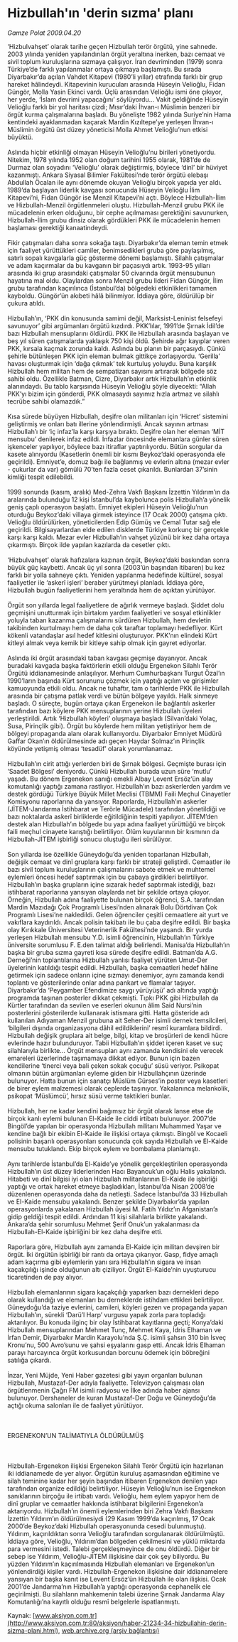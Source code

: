 # Hizbullah'ın 'derin sızma' planı

*Gamze Polat 2009.04.20*

<font class="agenda2NewsSpot">
 ‘Hizbulvahşet’ olarak tarihe geçen Hizbullah terör örgütü, yine sahnede. 2003 yılında yeniden yapılandırılan örgüt yeraltına inerken, bazı cemaat ve sivil toplum kuruluşlarına sızmaya çalışıyor.
</font>
<font class="newsDetail">
 İran devriminden (1979) sonra Türkiye’de farklı yapılanmalar ortaya çıkmaya başlamıştı. Bu sırada Diyarbakır’da açılan Vahdet Kitapevi (1980’li yıllar) etrafında farklı bir grup hareket hâlindeydi. Kitapevinin kurucuları arasında Hüseyin Velioğlu, Fidan Güngör, Molla Yasin Ekinci vardı. Üçlü arasından Velioğlu ismi öne çıkıyor, her yerde, ‘İslam devrimi yapacağını’ söylüyordu… Vakit geldiğinde Hüseyin Velioğlu farklı bir yol haritası çizdi; Mısır’daki İhvan-ı Müslimin benzeri bir örgüt kurma çalışmalarına başladı. Bu yönelişte 1982 yılında Suriye’nin Hama kentindeki ayaklanmadan kaçarak Mardin Kızıltepe’ye yerleşen İhvan-ı Müslimin örgütü üst düzey yöneticisi Molla Ahmet Velioğlu’nun etkisi büyüktü.
 <br/>
 <br/>
 Aslında hiçbir etkinliği olmayan Hüseyin Velioğlu’nu birileri yönetiyordu. Nitekim, 1978 yılında 1952 olan doğum tarihini 1955 olarak, 1981’de de Durmaz olan soyadını ‘Velioğlu’ olarak değiştirmiş, böylece ‘dinî’ bir hüviyet kazanmıştı. Ankara Siyasal Bilimler Fakültesi’nde terör örgütü elebaşı Abdullah Öcalan ile aynı dönemde okuyan Velioğlu birçok yapıda yer aldı. 1989’da başlayan liderlik kavgası sonucunda Hüseyin Velioğlu İlim Kitapevi’ni, Fidan Güngör ise Menzil Kitapevi’ni açtı. Böylece Hizbullah-İlim ve Hizbullah-Menzil örgütlenmeleri oluştu. Hizbullah-Menzil grubu PKK ile mücadelenin erken olduğunu, bir cephe açılmaması gerektiğini savunurken, Hizbullah-İlim grubu dinsiz olarak gördükleri PKK ile mücadelenin hemen başlaması gerektiği kanaatindeydi.
 <br/>
 <br/>
 Fikir çatışmaları daha sonra sokağa taştı. Diyarbakır’da eleman temin etmek için faaliyet yürüttükleri camiler, benimsedikleri gruba göre paylaşılmış, satırlı sopalı kavgalarla güç gösterme dönemi başlamıştı. Silahlı çatışmalar ve adam kaçırmalar da bu kavganın bir paçasıydı artık. 1993-95 yılları arasında iki grup arasındaki çatışmalar 50 civarında örgüt mensubunun hayatına mal oldu. Olaylardan sonra Menzil grubu lideri Fidan Güngör, İlim grubu tarafından kaçırılınca (İstanbul’da) bölgedeki etkinlikleri tamamen kayboldu. Güngör’ün akıbeti hâlâ bilinmiyor. İddiaya göre, öldürülüp bir çukura atıldı.
 <br/>
 <br/>
 Hizbullah’ın, ‘PKK din konusunda samimi değil, Marksist-Leninist felsefeyi savunuyor’ gibi argümanları örgütü kızdırdı. PKK’lılar, 1991’de Şırnak İdil’de bazı Hizbullah mensuplarını öldürdü. PKK ile Hizbullah arasında başlayan ve beş yıl süren çatışmalarda yaklaşık 750 kişi öldü. Şehirde ağır kayıplar veren PKK, kırsala kaçmak zorunda kaldı. Aslında bu planın bir parçasıydı. Çünkü şehirle bütünleşen PKK için eleman bulmak gittikçe zorlaşıyordu. ‘Gerilla’ havası oluşturmak için ‘dağa çıkmak’ tek kurtuluş yoluydu. Buna karşılık Hizbullah hem militan hem de sempatizan sayısını artırarak bölgede söz sahibi oldu. Özellikle Batman, Cizre, Diyarbakır artık Hizbullah’ın etkinlik alanındaydı. Bu tablo karşısında Hüseyin Velioğlu şöyle diyecekti: “Allah PKK’yı bizim için gönderdi, PKK olmasaydı sayımız hızla artmaz ve silahlı tecrübe sahibi olamazdık.”
 <br/>
 <br/>
 Kısa sürede büyüyen Hizbullah, deşifre olan militanları için ‘Hicret’ sistemini geliştirmiş ve onları batı illerine yönlendirmişti. Ancak sayının artması Hizbullah’ı bir ‘iç infaz’la karşı karşıya bıraktı. Deşifre olan her eleman ‘MİT mensubu’ denilerek infaz edildi. İnfazlar öncesinde elemanlara günler süren işkenceler yapılıyor, böylece bazı itiraflar yaptırılıyordu. Bütün sorgular da kasete alınıyordu (Kasetlerin önemli bir kısmı Beykoz’daki operasyonda ele geçirildi). Emniyet’e, domuz bağı ile bağlanmış ve evlerin altına (mezar evler - çukurlar da var) gömülü 70’ten fazla ceset çıkarıldı. Bunlardan 37’sinin kimliği tespit edilebildi.
 <br/>
 <br/>
 1999 sonunda (kasım, aralık) Med-Zehra Vakfı Başkanı İzzettin Yıldırım’ın da aralarında bulunduğu 12 kişi İstanbul’da kaybolunca polis Hizbullah’a yönelik geniş çaplı operasyon başlattı. Emniyet ekipleri Hüseyin Velioğlu’nun oturduğu Beykoz’daki villaya girmek isteyince (17 Ocak 2000) çatışma çıktı. Velioğlu öldürülürken, yöneticilerden Edip Gümüş ve Cemal Tutar sağ ele geçirildi. Bilgisayarlardan elde edilen disklerde Türkiye korkunç bir gerçekle karşı karşı kaldı. Mezar evler Hizbullah’ın vahşet yüzünü bir kez daha ortaya çıkarmıştı. Birçok ilde yapılan kazılarda da cesetler çıktı.
 <br/>
 <br/>
 ‘Hizbulvahşet’ olarak hafızalara kazınan örgüt, Beykoz’daki baskından sonra büyük güç kaybetti. Ancak üç yıl sonra (2003’ün başından itibaren) bu kez farklı bir yolla sahneye çıktı. Yeniden yapılanma hedefinde kültürel, sosyal faaliyetler ile ‘askerî işleri’ beraber yürütmeyi planladı. İddiaya göre, Hizbullah bugün faaliyetlerini hem yeraltında hem de açıktan yürütüyor.
 <br/>
 <br/>
 Örgüt son yıllarda legal faaliyetlere de ağırlık vermeye başladı. Şiddet dolu geçmişini unutturmak için birtakım yardım faaliyetleri ve sosyal etkinlikler yoluyla taban kazanma çalışmalarını sürdüren Hizbullah, hem devletin takibinden kurtulmayı hem de daha çok taraftar toplamayı hedefliyor. Kürt kökenli vatandaşlar asıl hedef kitlesini oluşturuyor. PKK’nın elindeki Kürt kitleyi almak veya kemik bir kitleye sahip olmak için gayret ediyorlar.
 <br/>
 <br/>
 Aslında iki örgüt arasındaki taban kavgası geçmişe dayanıyor. Ancak buradaki kavgada başka faktörlerin etkili olduğu Ergenekon Silahlı Terör Örgütü iddianamesinde anlaşılıyor. Merhum Cumhurbaşkanı Turgut Özal’ın 1990’ların başında Kürt sorununu çözmek için yaptığı açılım ve girişimler kamuoyunda etkili oldu. Ancak ne tuhaftır, tam o tarihlerde PKK ile Hizbullah arasında bir çatışma patlak verdi ve bütün bölgeye yayıldı. Halk sinmeye başladı. O süreçte, bugün ortaya çıkan Ergenekon ile bağlantılı askerler tarafından bazı köylere PKK mensuplarının yerine Hizbullah üyeleri yerleştirildi. Artık ‘Hizbullah köyleri’ oluşmaya başladı (Silvan’daki Yolaç, Susa, Pirinçlik gibi). Örgüt bu köylerde hem militan yetiştiriyor hem de bölgeyi propaganda alanı olarak kullanıyordu. Diyarbakır Emniyet Müdürü Gaffar Okan’ın öldürülmesinde adı geçen Haydar Solmaz’ın Pirinçlik köyünde yetişmiş olması ‘tesadüf’ olarak yorumlanamaz.
 <br/>
 <br/>
 Hizbullah’ın cirit attığı yerlerden biri de Şırnak bölgesi. Geçmişte burası için ‘Saadet Bölgesi’ deniyordu. Çünkü Hizbullah burada uzun süre ‘mutlu’ yaşadı. Bu dönem Ergenekon sanığı emekli Albay Levent Ersöz’ün alay komutanlığı yaptığı zamana rastlıyor. Hizbullah’ın bazı askerlerden yardım ve destek gördüğü Türkiye Büyük Millet Meclisi (TBMM) Faili Meçhul Cinayetler Komisyonu raporlarına da yansıyor. Raporlarda, Hizbullah’ın askerler (JİTEM-Jandarma İstihbarat ve Terörle Mücadele) tarafından yönetildiği ve bazı noktalarda askerî  birliklerde eğitildiğinin tespiti yapılıyor. JİTEM’den destek alan Hizbullah’ın bölgede bu yapı adına faaliyet yürüttüğü ve birçok faili meçhul cinayete karıştığı belirtiliyor. Ölüm kuyularının bir kısmının da Hizbullah-JİTEM işbirliği sonucu oluştuğu ileri sürülüyor.
 <br/>
 <br/>
 Son yıllarda ise özellikle Güneydoğu’da yeniden toparlanan Hizbullah, değişik cemaat ve dinî gruplara karşı farklı bir strateji geliştirdi. Cemaatler ile bazı sivil toplum kuruluşlarının çalışmalarını sabote etmek ve muhtemel eylemleri öncesi hedef saptırmak için bu çabaya girdikleri belirtiliyor. Hizbullah’ın başka grupların içine sızarak hedef saptırmak istediği, bazı istihbarat raporlarına yansıyan olaylarda net bir şekilde ortaya çıkıyor. Örneğin, Hizbullah adına faaliyette bulunan birçok öğrenci, S.A. tarafından Mardin Mazıdağı Çok Programlı Lisesi’nden alınarak Bolu Dörtdivan Çok Programlı Lisesi’ne nakledildi. Gelen öğrenciler çeşitli cemaatlere ait yurt ve vakıflara kaydırıldı. Ancak polisin takibatı ile bu çaba deşifre edildi. Bir başka olay Kırıkkale Üniversitesi Veterinerlik Fakültesi’nde yaşandı. Bir yurda yerleşen Hizbullah mensubu Y.D. isimli öğrencinin, Hizbullah’ın Türkiye üniversite sorumlusu F. E.den talimat aldığı belirlendi. Manisa’da Hizbullah’ın başka bir gruba sızma gayreti kısa sürede deşifre edildi. Batman’da A.G. Derneği’nin toplantılarına Hizbullah yanlısı faaliyet yürüten Umut-Der üyelerinin katıldığı tespit edildi. Hizbullah, başka cemaatleri hedef hâline getirmek için sadece onların içine sızmayı denemiyor, aynı zamanda kendi toplantı ve gösterilerinde onlar adına pankart ve flamalar taşıyor. Diyarbakır’da ‘Peygamber Efendimize saygı yürüyüşü’ adı altında yaptığı programda taşınan posterler dikkat çekmişti. Tıpkı PKK gibi Hizbullah da Kürtler tarafından da sevilen ve eserleri okunun âlim Said Nursi’nin posterlerini gösterilerde kullanarak istismara gitti. Hatta gösteride adı kullanılan Adıyaman Menzil grubuna ait Seher-Der isimli dernek temsilcileri, ‘bilgileri dışında organizasyona dâhil edildiklerini’ resmî kuramlara bildirdi. Hizbullah değişik gruplara ait belge, bilgi, kitap ve broşürleri de kendi hücre evlerinde hazır bulunduruyor. Tabii Hizbullah’ın şiddet içeren kaset ve suç silahlarıyla birlikte… Örgüt mensupları aynı zamanda kendisini ele verecek emareleri üzerlerinde taşımamaya dikkat ediyor. Bunun için bazen kendilerine ‘tinerci veya bali çeken sokak çocuğu’ süsü veriyor. Psikopat olmanın bütün argümanları eyleme giden bir Hizbullahçının üzerinde bulunuyor. Hatta bunun için sanatçı Müslüm Gürses’in poster veya kasetleri de birer eylem malzemesi olarak ceplerde taşınıyor. Yakalanınca melankolik, psikopat ‘Müslümcü’, hırsız süsü verme taktikleri bunlar.
 <br/>
 <br/>
 Hizbullah, her ne kadar kendini bağımsız bir örgüt olarak lanse etse de birçok kanlı eylemi bulunan El-Kaide ile ciddi irtibatı bulunuyor. 2007’de Bingöl’de yapılan bir operasyonda Hizbullah militanı Muhammed Yaşar ve kendine bağlı bir ekibin El-Kaide ile ilişkisi ortaya çıkmıştı. Bingöl ve Kocaeli polisinin başarılı operasyonları sonucunda çok sayıda Hizbullah ve El-Kaide mensubu tutuklandı. Ekip birçok eylem ve bombalama planlamıştı.
 <br/>
 <br/>
 Aynı tarihlerde İstanbul’da El-Kaide’ye yönelik gerçekleştirilen operasyonda Hizbullah’ın üst düzey liderlerinden Hacı Bayancuk’un oğlu Halis yakalandı. Hitabeti ve dinî bilgisi iyi olan Hizbullah militanlarının El-Kaide ile işbirliği yaptığı ve ortak hareket etmeye başladıkları, İstanbul’da Nisan 2008’de düzenlenen operasyonda daha da netleşti. Sadece İstanbul’da 33 Hizbullah ve El-Kaide mensubu yakalandı. Benzer şekilde Diyarbakır’da yapılan operasyonlarda yakalanan Hizbullah üyesi M. Fatih Yıldız’ın Afganistan’a gidip geldiği tespit edildi. Ardından 11 kişi silahlarla birlikte yakalandı. Ankara’da şehir sorumlusu Mehmet Şerif Onuk’un yakalanması da Hizbullah-El-Kaide işbirliğini bir kez daha deşifre etti.
 <br/>
 <br/>
 Raporlara göre, Hizbullah aynı zamanda El-Kaide için militan devşiren bir örgüt. İki örgütün işbirliği bir rantı da ortaya çıkarıyor. Gasp, fidye amaçlı adam kaçırma gibi eylemlerin yanı sıra Hizbullah’ın sigara ve insan kaçakçılığı işinde olduğunun altı çiziliyor. Örgüt El-Kaide’nin uyuşturucu ticaretinden de pay alıyor.
 <br/>
 <br/>
 Hizbullah elemanlarının sigara kaçakçılığı yaparken bazı dernekleri depo olarak kullandığı ve elemanları bu derneklerde istihdam ettikleri belirtiliyor. Güneydoğu’da taziye evlerini, camileri, köyleri gezen ve propaganda yapan Hizbullah’ın, sürekli ‘Darü’l Harp’ vurgusu yapak zorla para topladığı aktarılıyor. Bu konuda ilginç bir olay İstihbarat kayıtlarına geçti; Konya’daki Hizbullah mensuplarından Mehmet Tunç, Mehmet Kaya, İdris Elhaman ve İrfan Demir, Diyarbakır Mardin Karayolu’nda Ş.Ç. isimli şahsın 310 bin İsveç Kronu’nu, 500 Avro’sunu ve şahsi eşyalarını gasp etti. Ancak İdris Elhaman parayı harcayınca örgüt korkusundan borcunu ödemek için böbreğini satılığa çıkardı.
 <br/>
 <br/>
 İnzar, Yeni Müjde, Yeni Haber gazetesi gibi yayın organları bulunan Hizbullah, Mustazaf-Der adıyla faaliyette. Televizyon çalışması olan örgütlenmenin Çağrı FM isimli radyosu ve İlke adında haber ajansı bulunuyor. Dershaneler de kuran Mustazaf-Der Doğu ve Güneydoğu’da açtığı okuma salonları ile de faaliyet yürütüyor.
 <br/>
 <br/>
 <br/>
 <br/>
 ERGENEKON’UN TALİMATIYLA ÖLDÜRÜLMÜŞ
 <br/>
 <br/>
 <br/>
 <br/>
 Hizbullah-Ergenekon ilişkisi Ergenekon Silahlı Terör Örgütü için hazırlanan iki iddianamede de yer alıyor. Örgütün kuruluş aşamasından eğitimine ve silah teminine kadar her şeyin başından itibaren Ergenekon denilen yapı tarafından organize edildiği belirtiliyor. Hüseyin Velioğlu’nun ise Ergenekon sanıklarının birçoğu ile irtibatı vardı. Velioğlu, hem eylem yapıyor hem de dinî gruplar ve cemaatler hakkında istihbarat bilgilerini Ergenekon’a aktarıyordu. Hizbullah’ın önemli eylemlerinden biri Zehra Vakfı Başkanı İzzettin Yıldırım’ın öldürülmesiydi (29 Kasım 1999’da kaçırılmış, 17 Ocak 2000’de Beykoz’daki Hizbullah operasyonunda cesedi bulunmuştu). Yıldırım, kaçırıldıktan sonra Velioğlu tarafından sorgulanarak öldürülmüştü. İddiaya göre, Velioğlu, Yıldırım’dan bölgeden çekilmesini ve yüklü miktarda para vermesini istedi. Talebi gerçekleşmeyince de onu öldürdü. Diğer bir sebep ise Yıldırım, Velioğlu-JİTEM ilişkisine dair çok şey biliyordu. Bu yüzden Yıldırım’ın kaçırılmasında Hizbullah elemanları ve Ergenekon’un yönlendirdiği kişiler vardı. Hizbullah-Ergenekon ilişkisine dair iddianamelere yansıyan bir başka kanıt ise Levent Ersöz’ün Hizbullah ile olan ilişkisi. Ocak 2001’de Jandarma’nın Hizbullah’a yaptığı operasyonda cephanelik ele geçirilmişti. Bu silahların mahkemenin talebi üzerine Şırnak Jandarma Alay Komutanlığı’na kayıtlı olduğu resmî belgelerle ispatlanmıştı.
 <br/>
</font>

Kaynak: [www.aksiyon.com.tr](http://www.aksiyon.com.tr:80/aksiyon/haber-21234-34-hizbullahin-derin-sizma-plani.html), [web.archive.org (arşiv bağlantısı)](http://web.archive.org/web/20110830111006/http://www.aksiyon.com.tr:80/aksiyon/haber-21234-34-hizbullahin-derin-sizma-plani.html)
